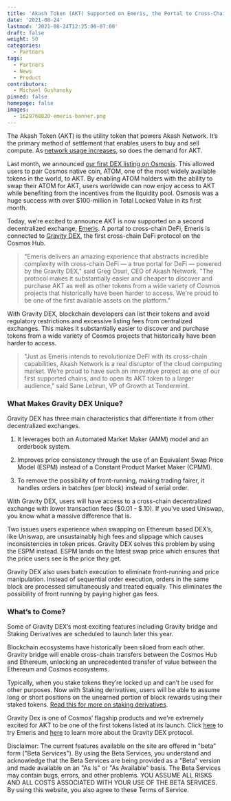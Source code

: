 ```yaml
---
title: 'Akash Token (AKT) Supported on Emeris, the Portal to Cross-Chain DeFi'
date: '2021-08-24'
lastmod: '2021-08-24T12:25:00-07:00'
draft: false
weight: 50
categories:
  - Partners
tags:
  - Partners
  - News
  - Product
contributors:
  - Michael Gushansky
pinned: false
homepage: false
images:
  - 1629768820-emeris-banner.png
---
```

The Akash Token (AKT) is the utility token that powers Akash Network. It’s the primary method of settlement that enables users to buy and sell compute. As [network usage increases](https://akashlytics.com/), so does the demand for AKT.

Last month, we announced [our first DEX listing on Osmosis](https://akash.network/blog/akt-token-launches-on-osmosis-the-first-decentralized-exchange-for-cosmos). This allowed users to pair Cosmos native coin, ATOM, one of the most widely available tokens in the world, to AKT. By enabling ATOM holders with the ability to swap their ATOM for AKT, users worldwide can now enjoy access to AKT while benefiting from the incentives from the liquidity pool. Osmosis was a huge success with over $100-million in Total Locked Value in its first month. 

Today, we’re excited to announce AKT is now supported on a second decentralized exchange, [Emeris](https://emeris.com/). A portal to cross-chain DeFi, Emeris is connected to [Gravity DEX](https://cosmos.network/gravity-dex/), the first cross-chain DeFi protocol on the Cosmos Hub.

> "Emeris delivers an amazing experience that abstracts incredible complexity with cross-chain DeFi — a true portal for DeFi — powered by the Gravity DEX," said Greg Osuri, CEO of Akash Network. "The protocol makes it substantially easier and cheaper to discover and purchase AKT as well as other tokens from a wide variety of Cosmos projects that historically have been harder to access. We're proud to be one of the first available assets on the platform."

With Gravity DEX, blockchain developers can list their tokens and avoid regulatory restrictions and excessive listing fees from centralized exchanges. This makes it substantially easier to discover and purchase tokens from a wide variety of Cosmos projects that historically have been harder to access. 

> "Just as Emeris intends to revolutionize DeFi with its cross-chain capabilities, Akash Network is a real disruptor of the cloud computing market. We’re proud to have such an innovative project as one of our first supported chains, and to open its AKT token to a larger audience," said Sane Lebrun, VP of Growth at Tendermint.

### **What Makes Gravity DEX Unique?**

Gravity DEX has three main characteristics that differentiate it from other decentralized exchanges. 

1.  It leverages both an Automated Market Maker (AMM) model and an orderbook system.
    
2.  Improves price consistency through the use of an Equivalent Swap Price Model (ESPM) instead of a Constant Product Market Maker (CPMM). 
    
3.  To remove the possibility of front-running, making trading fairer, it handles orders in batches (per block) instead of serial order.
    

With Gravity DEX, users will have access to a cross-chain decentralized exchange with lower transaction fees ($0.01 - $.10). If you’ve used Uniswap, you know what a massive difference that is. 

Two issues users experience when swapping on Ethereum based DEX’s, like Uniswap, are unsustainably high fees and slippage which causes inconsistencies in token prices. Gravity DEX solves this problem by using the ESPM instead. ESPM lands on the latest swap price which ensures that the price users see is the price they get. 

Gravity DEX also uses batch execution to eliminate front-running and price manipulation. Instead of sequential order execution, orders in the same block are processed simultaneously and treated equally. This eliminates the possibility of front running by paying higher gas fees. 

### **What’s to Come?**

Some of Gravity DEX’s most exciting features including Gravity bridge and Staking Derivatives are scheduled to launch later this year. 

Blockchain ecosystems have historically been siloed from each other. Gravity bridge will enable cross-chain transfers between the Cosmos Hub and Ethereum, unlocking an unprecedented transfer of value between the Ethereum and Cosmos ecosystems. 

Typically, when you stake tokens they’re locked up and can’t be used for other purposes. Now with Staking derivatives, users will be able to assume long or short positions on the unearned portion of block rewards using their staked tokens. [Read this for more on staking derivatives](https://github.com/cosmosdevs/atom2021). 

Gravity Dex is one of Cosmos’ flagship products and we're extremely excited for AKT to be one of the first tokens listed at its launch. Click [here](https://emeris.com/) to try Emeris and [here](https://cosmos.network/gravity-dex/) to learn more about the Gravity DEX protocol. 

Disclaimer: The current features available on the site are offered in "beta" form ("Beta Services"). By using the Beta Services, you understand and acknowledge that the Beta Services are being provided as a "Beta" version and made available on an "As Is" or "As Available" basis. The Beta Services may contain bugs, errors, and other problems. YOU ASSUME ALL RISKS AND ALL COSTS ASSOCIATED WITH YOUR USE OF THE BETA SERVICES. By using this website, you also agree to these Terms of Service.